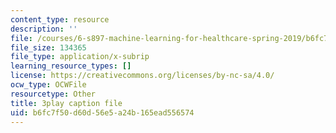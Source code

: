 ```yaml
---
content_type: resource
description: ''
file: /courses/6-s897-machine-learning-for-healthcare-spring-2019/b6fc7f50d60d56e5a24b165ead556574_wqI_z1yumzY.vtt
file_size: 134365
file_type: application/x-subrip
learning_resource_types: []
license: https://creativecommons.org/licenses/by-nc-sa/4.0/
ocw_type: OCWFile
resourcetype: Other
title: 3play caption file
uid: b6fc7f50-d60d-56e5-a24b-165ead556574
---
```

